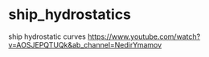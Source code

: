 # ship_hydrostatics
ship hydrostatic curves
https://www.youtube.com/watch?v=AOSJEPQTUQk&ab_channel=NedirYmamov
